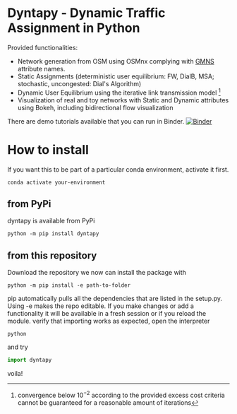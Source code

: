 # Dyntapy - Dynamic Traffic Assignment in Python
Provided functionalities:
- Network generation from OSM using OSMnx complying with [GMNS](https://github.com/zephyr-data-specs/GMNS) attribute names.
- Static Assignments (deterministic user equilibrium: FW, DialB, MSA; stochastic, uncongested: Dial's Algorithm)
- Dynamic User Equilibrium using the iterative link transmission model [^1]
- Visualization of real and toy networks with Static and Dynamic attributes using Bokeh, including bidirectional flow visualization

[^1]: convergence below $`10^{-2}`$ according to the provided excess cost criteria cannot be guaranteed for a reasonable amount of iterations

There are demo tutorials available that you can run in Binder.
[![Binder](https://mybinder.org/badge_logo.svg)](https://mybinder.org/v2/git/https%3A%2F%2Fgitlab.kuleuven.be%2FITSCreaLab%2Fpublic-toolboxes%2Fdyntapy/HEAD)

# How to install
If you want this to be part of a particular conda environment, activate it first.
```shell
conda activate your-environment
```
## from PyPi
dyntapy is available from PyPi 
```shell
python -m pip install dyntapy
```
## from this repository 
Download the repository
we now can install the package with
```shell
python -m pip install -e path-to-folder
```
pip automatically pulls all the dependencies that are listed in the setup.py.
Using -e makes the repo editable.
If you make changes or add a functionality it will be available in a fresh session
or if you reload the module.
verify that importing works as expected, open the interpreter
```shell
python
```
and try
```python
import dyntapy
```
voila!
